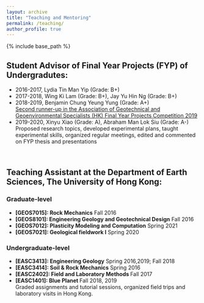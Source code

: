 ```yaml
---
layout: archive
title: "Teaching and Mentoring"
permalink: /teaching/
author_profile: true
---
```


{% include base_path %}

## Student Advisor of Final Year Projects (FYP) of Undergradutes:
* 2016-2017, Lydia Tin Man Yip (Grade: B+) 
* 2017-2018, Wing Ki Lam (Grade: B+), Jay Yu Hin Ng (Grade: B+)
* 2018-2019, Benjamin Chung Yeung Yung (Grade: A+)  
  [Second runner-up in the Association of Geotechnical and Geoenvironmental Specialists (HK) Final Year Projects Competition 2019](https://www.earthsciences.hku.hk/news_and_events/news/72/?back=8fa435f675f288b6086d5b29f2647e42)
* 2019-2020, Xinyu Xiao (Grade: A), Abraham Man Lok Siu (Grade: A-)  
Proposed research topics, developed experimental plans, taught experimental skills, organized regular meetings, edited and commented on FYP thesis and presentations 
<br>

## Teaching Assistant at the Department of Earth Sciences, The University of Hong Kong:
### Graduate-level
  * <b>[GEOS7015]: Rock Mechanics</b> Fall 2016
  * <b>[GEOS8101]: Engineering Geology and Geotechnical Design</b> Fall 2016
  * <b>[GEOS7012]: Plasticity Modeling and Computation</b> Spring 2021
  * <b>[GEOS7021]: Geological fieldwork I</b> Spring 2020

### Undergraduate-level
  * <b>[EASC3413]: Engineering Geology</b> Spring 2016,2019; Fall 2018
  * <b>[EASC3414]: Soil & Rock Mechanics</b> Spring 2016
  * <b>[EASC2402]: Field and Laboratory Methods </b> Fall 2017
  * <b>[EASC1401]: Blue Planet </b> Fall 2018, 2019  
    Graded assignments and tutorial sessions, organized field trips and laboratory visits in Hong Kong.